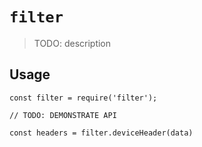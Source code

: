 # `filter`

> TODO: description

## Usage

```
const filter = require('filter');

// TODO: DEMONSTRATE API

const headers = filter.deviceHeader(data)
```
